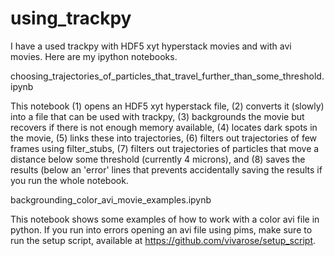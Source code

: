 # using_trackpy
I have a used trackpy with HDF5 xyt hyperstack movies and with avi movies. Here are my ipython notebooks.

choosing_trajectories_of_particles_that_travel_further_than_some_threshold.ipynb

 This notebook (1) opens an HDF5 xyt hyperstack file, (2) converts it (slowly) into a file that can be used with trackpy, (3) backgrounds the movie but recovers if there is not enough memory available, (4) locates dark spots in the movie, (5) links these into trajectories, (6) filters out trajectories of few frames using filter_stubs, (7) filters out trajectories of particles that move a distance below some threshold (currently 4 microns), and (8) saves the results (below an 'error' lines that prevents accidentally saving the results if you run the whole notebook.


backgrounding_color_avi_movie_examples.ipynb

This notebook shows some examples of how to work with a color avi file in python. If you run into errors opening an avi file using pims, make sure to run the setup script, available at https://github.com/vivarose/setup_script.
